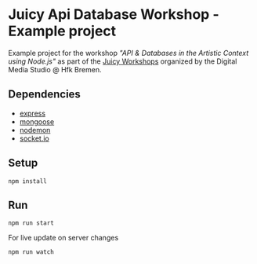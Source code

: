 # Juicy Api Database Workshop - Example project

Example project for the workshop *"API & Databases in the Artistic Context using Node.js"* as part of the [Juicy Workshops](https://github.com/digitalmediabremen/juicy-workshops) organized by the Digital Media Studio @ Hfk Bremen.

## Dependencies

- [express](https://www.npmjs.com/package/express)
- [mongoose](https://www.npmjs.com/package/mongoose)
- [nodemon](https://www.npmjs.com/package/nodemon)
- [socket.io](https://socket.io/)

## Setup

```
npm install
```

## Run

```
npm run start
```

For live update on server changes

```
npm run watch
```